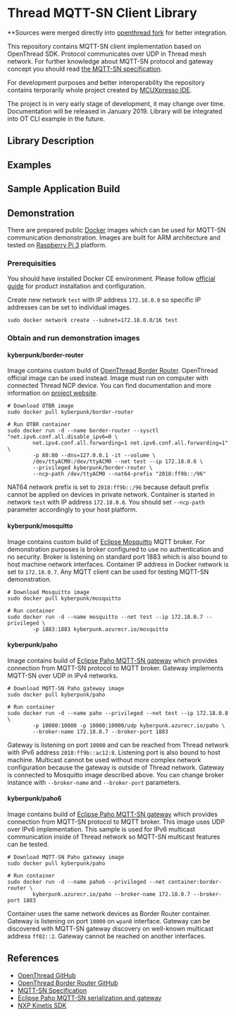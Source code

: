 # Thread MQTT-SN Client Library
**Sources were merged directly into [openthread fork](https://github.com/kyberpunk/openthread/blob/master/README.md) for better integration.

This repository contains MQTT-SN client implementation based on OpenThread SDK. Protocol communicates over UDP in Thread mesh network. For further knowledge about MQTT-SN protocol and gateway concept you should read [the MQTT-SN specification](http://mqtt.org/new/wp-content/uploads/2009/06/MQTT-SN_spec_v1.2.pdf).

For development purposes and better interoperability the repository contains terporarily whole project created by [MCUXpresso IDE](https://www.nxp.com/support/developer-resources/software-development-tools/mcuxpresso-software-and-tools/mcuxpresso-integrated-development-environment-ide:MCUXpresso-IDE).

The project is in very early stage of development, it may change over time. Documentation will be released in January 2019. Library will be integrated into OT CLI example in the future.

## Library Description

## Examples

## Sample Application Build

## Demonstration
There are prepared public [Docker](https://www.docker.com/) images which can be used for MQTT-SN communication demonstration. Images are built for ARM architecture and tested on [Raspberry Pi 3](https://www.raspberrypi.org/) platform.

### Prerequisities
You should have installed Docker CE environment. Please follow [official guide](https://docs.docker.com/install/) for product installation and configuration.

Create new network ``test`` with IP address ``172.18.0.0`` so specific IP addresses can be set to individual images.
```
sudo docker network create --subnet=172.18.0.0/16 test
```

### Obtain and run demonstration images
#### kyberpunk/border-router
Image contains custom build of [OpenThread Border Router](https://github.com/openthread/borderrouter). OpenThread official image can be used instead. Image must run on computer with connected Thread NCP device. You can find documentation and more information on [project website](https://openthread.io/guides/border-router/docker/run).

```
# Download OTBR image
sudo docker pull kyberpunk/border-router

# Run OTBR container
sudo docker run -d --name border-router --sysctl "net.ipv6.conf.all.disable_ipv6=0 \
        net.ipv4.conf.all.forwarding=1 net.ipv6.conf.all.forwarding=1" \
        -p 80:80 --dns=127.0.0.1 -it --volume \
        /dev/ttyACM0:/dev/ttyACM0 --net test --ip 172.18.0.6 \
        --privileged kyberpunk/border-router \
        --ncp-path /dev/ttyACM0 --nat64-prefix "2018:ff9b::/96"
```
NAT64 network prefix is set to ``2018:ff9b::/96`` because default prefix cannot be applied on devices in private network. Container is started in network ``test`` with IP address ``172.18.0.6``. You should set ``--ncp-path`` parameter accordingly to your host platform.

#### kyberpunk/mosquitto
Image contains custom build of [Eclipse Mosquitto](https://mosquitto.org/) MQTT broker. For demonstration purposes is broker configured to use no authentication and no security. Broker is listening on standard port 1883 which is also bound to host machine network interfaces. Container IP address in Docker network is set to ``172.18.0.7``. Any MQTT client can be used for testing MQTT-SN demonstration.

```
# Download Mosquitto image
sudo docker pull kyberpunk/mosquitto

# Run container
sudo docker run -d --name mosquitto --net test --ip 172.18.0.7 --privileged \
        -p 1883:1883 kyberpunk.azurecr.io/mosquitto
```

#### kyberpunk/paho
Image contains build of [Eclipse Paho MQTT-SN gateway](https://github.com/eclipse/paho.mqtt-sn.embedded-c) which provides connection from MQTT-SN protocol to MQTT broker. Gateway implements MQTT-SN over UDP in IPv4 networks.

```
# Download MQTT-SN Paho gateway image
sudo docker pull kyberpunk/paho

# Run container
sudo docker run -d --name paho --privileged --net test --ip 172.18.0.8 \
        -p 10000:10000 -p 10000:10000/udp kyberpunk.azurecr.io/paho \
        --broker-name 172.18.0.7 --broker-port 1883
```

Gateway is listening on port ``10000`` and can be reached from Thread network with IPv6 address ``2018:ff9b::ac12:8``. Listening port is also bound to host machine. Multicast cannot be used without more complex network configuration because the gateway is outside of Thread network. Gateway is connected to Mosquitto image described above. You can change broker instance with ``--broker-name`` and ``--broker-port`` parameters.

#### kyberpunk/paho6
Image contains build of [Eclipse Paho MQTT-SN gateway](https://github.com/eclipse/paho.mqtt-sn.embedded-c) which provides connection from MQTT-SN protocol to MQTT broker. This image uses UDP over IPv6 implementation. This sample is used for IPv6 multicast communication inside of Thread network so MQTT-SN multicast features can be tested.

```
# Download MQTT-SN Paho gateway image
sudo docker pull kyberpunk/paho

# Run container
sudo docker run -d --name paho6 --privileged --net container:border-router \
        kyberpunk.azurecr.io/paho --broker-name 172.18.0.7 --broker-port 1883
```
Container uses the same network devices as Border Router container. Gateway is listening on port ``10000`` on ``wpan0`` interface. Gateway can be discovered with MQTT-SN gateway discovery on well-known multicast address ``ff02::2``. Gateway cannot be reached on another interfaces.

## References
* [OpenThread GitHub](https://github.com/openthread/openthread)
* [OpenThread Border Router GitHub](https://github.com/openthread/borderrouter)
* [MQTT-SN Specification](http://mqtt.org/new/wp-content/uploads/2009/06/MQTT-SN_spec_v1.2.pdf)
* [Eclipse Paho MQTT-SN serialization and gateway](https://github.com/eclipse/paho.mqtt-sn.embedded-c)
* [NXP Kinetis SDK](https://www.nxp.com/support/developer-resources/evaluation-and-development-boards/freedom-development-boards/mcu-boards/software-development-kit-for-kinetis-mcus:KINETIS-SDK)
